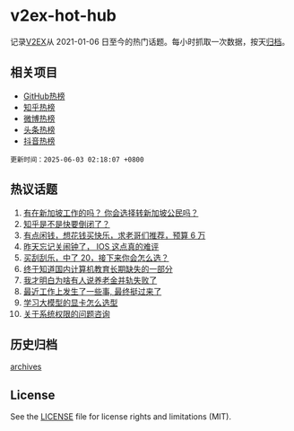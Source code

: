 # v2ex-hot-hub

 记录[V2EX](https://www.v2ex.com/)从 2021-01-06 日至今的热门话题。每小时抓取一次数据，按天[归档](archives)。
 
 ## 相关项目

- [GitHub热榜](https://github.com/lonnyzhang423/github-hot-hub)
- [知乎热榜](https://github.com/lonnyzhang423/zhihu-hot-hub)
- [微博热榜](https://github.com/lonnyzhang423/weibo-hot-hub)
- [头条热榜](https://github.com/lonnyzhang423/toutiao-hot-hub)
- [抖音热榜](https://github.com/lonnyzhang423/douyin-hot-hub)


 `更新时间：2025-06-03 02:18:07 +0800`

## 热议话题

1. [有在新加坡工作的吗？ 你会选择转新加坡公民吗？](https://www.v2ex.com/t/1135831)
1. [知乎是不是快要倒闭了？](https://www.v2ex.com/t/1135810)
1. [有点闲钱，想花钱买快乐，求老哥们推荐，预算 6 万](https://www.v2ex.com/t/1135879)
1. [昨天忘记关闹钟了， IOS 这点真的难评](https://www.v2ex.com/t/1135788)
1. [买刮刮乐，中了 20，接下来你会怎么选？](https://www.v2ex.com/t/1135800)
1. [终于知道国内计算机教育长期缺失的一部分](https://www.v2ex.com/t/1135829)
1. [我才明白为啥有人说养老金并轨失败了](https://www.v2ex.com/t/1135796)
1. [最近工作上发生了一些事, 最终挺过来了](https://www.v2ex.com/t/1135824)
1. [学习大模型的显卡怎么选型](https://www.v2ex.com/t/1135792)
1. [关于系统权限的问题咨询](https://www.v2ex.com/t/1135807)

## 历史归档

[archives](archives)

## License

See the [LICENSE](LICENSE) file for license rights and limitations (MIT).
